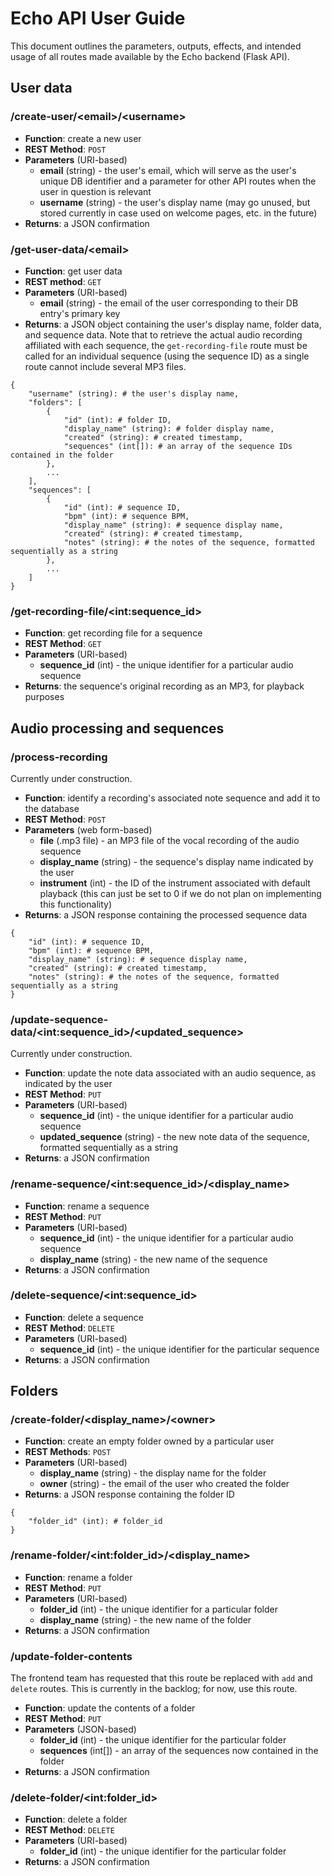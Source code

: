 # Echo API User Guide

This document outlines the parameters, outputs, effects, and intended usage of all routes made available by the Echo backend (Flask API).

## User data

### /create-user/\<email>/\<username>

* **Function**: create a new user
* **REST Method**: `POST`
* **Parameters** (URI-based)
    * **email** (string) - the user's email, which will serve as the user's unique DB identifier and a parameter for other API routes when the user in question is relevant
    * **username** (string) - the user's display name (may go unused, but stored currently in case used on welcome pages, etc. in the future)
* **Returns**: a JSON confirmation

### /get-user-data/\<email>

* **Function**: get user data
* **REST method**: `GET`
* **Parameters** (URI-based)
    * **email** (string) - the email of the user corresponding to their DB entry's primary key
* **Returns**: a JSON object containing the user's display name, folder data, and sequence data. Note that to retrieve the actual audio recording affiliated with each sequence, the `get-recording-file` route must be called for an individual sequence (using the sequence ID) as a single route cannot include several MP3 files.

```
{
    "username" (string): # the user's display name,
    "folders": [
        {
            "id" (int): # folder ID,
            "display_name" (string): # folder display name,
            "created" (string): # created timestamp,
            "sequences" (int[]): # an array of the sequence IDs contained in the folder
        },
        ...
    ],
    "sequences": [
        {
            "id" (int): # sequence ID,
            "bpm" (int): # sequence BPM,
            "display_name" (string): # sequence display name,
            "created" (string): # created timestamp,
            "notes" (string): # the notes of the sequence, formatted sequentially as a string
        },
        ...
    ]
}
```

### /get-recording-file/\<int:sequence_id>

* **Function**: get recording file for a sequence
* **REST Method**: `GET`
* **Parameters** (URI-based)
    * **sequence_id** (int) - the unique identifier for a particular audio sequence
* **Returns**: the sequence's original recording as an MP3, for playback purposes

## Audio processing and sequences

### /process-recording

Currently under construction.

* **Function**: identify a recording's associated note sequence and add it to the database
* **REST Method**: `POST`
* **Parameters** (web form-based)
    * **file** (.mp3 file) - an MP3 file of the vocal recording of the audio sequence 
    * **display_name** (string) - the sequence's display name indicated by the user
    * **instrument** (int) - the ID of the instrument associated with default playback (this can just be set to 0 if we do not plan on implementing this functionality)
* **Returns**: a JSON response containing the processed sequence data

```
{
    "id" (int): # sequence ID,
    "bpm" (int): # sequence BPM,
    "display_name" (string): # sequence display name,
    "created" (string): # created timestamp,
    "notes" (string): # the notes of the sequence, formatted sequentially as a string
}
```

### /update-sequence-data/\<int:sequence_id>/\<updated_sequence>

Currently under construction.

* **Function**: update the note data associated with an audio sequence, as indicated by the user
* **REST Method**: `PUT`
* **Parameters** (URI-based)
    * **sequence_id** (int) - the unique identifier for a particular audio sequence
    * **updated_sequence** (string) - the new note data of the sequence, formatted sequentially as a string
* **Returns**: a JSON confirmation

### /rename-sequence/\<int:sequence_id>/\<display_name>

* **Function**: rename a sequence
* **REST Method**: `PUT`
* **Parameters** (URI-based)
    * **sequence_id** (int) - the unique identifier for a particular audio sequence
    * **display_name** (string) - the new name of the sequence
* **Returns**: a JSON confirmation

### /delete-sequence/\<int:sequence_id>

* **Function**: delete a sequence
* **REST Method**: `DELETE`
* **Parameters** (URI-based)
    * **sequence_id** (int) - the unique identifier for the particular sequence
* **Returns**: a JSON confirmation

## Folders

### /create-folder/\<display_name>/\<owner>

* **Function**: create an empty folder owned by a particular user
* **REST Methods**: `POST`
* **Parameters** (URI-based)
    * **display_name** (string) - the display name for the folder
    * **owner** (string) - the email of the user who created the folder
* **Returns**: a JSON response containing the folder ID

```
{
    "folder_id" (int): # folder_id
}
```

### /rename-folder/\<int:folder_id>/\<display_name>

* **Function**: rename a folder
* **REST Method**: `PUT`
* **Parameters** (URI-based)
    * **folder_id** (int) - the unique identifier for a particular folder
    * **display_name** (string) - the new name of the folder
* **Returns**: a JSON confirmation

### /update-folder-contents

The frontend team has requested that this route be replaced with `add` and `delete` routes. This is currently in the backlog; for now, use this route.

* **Function**: update the contents of a folder
* **REST Method**: `PUT`
* **Parameters** (JSON-based)
    * **folder_id** (int) - the unique identifier for the particular folder
    * **sequences** (int[]) - an array of the sequences now contained in the folder
* **Returns**: a JSON confirmation

### /delete-folder/\<int:folder_id>

* **Function**: delete a folder
* **REST Method**: `DELETE`
* **Parameters** (URI-based)
    * **folder_id** (int) - the unique identifier for the particular folder
* **Returns**: a JSON confirmation